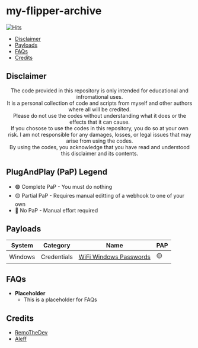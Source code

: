# my-flipper-archive


[![Hits](https://hits.seeyoufarm.com/api/count/incr/badge.svg?url=https%3A%2F%2Fgithub.com%2FRemoTheDev%2Fmy-flipper-archive&count_bg=%23C83D3D&title_bg=%23555555&icon=googlenearby.svg&icon_color=%23B6B4B4&title=hits&edge_flat=false)](https://hits.seeyoufarm.com)

* [Disclaimer](#disclaimer)
* [Payloads](#payloads)
* [FAQs](#faqs)
* [Credits](#credits)


## Disclaimer

<div align=center>

The code provided in this repository is only intended for educational and infromational uses. <br />
It is a personal collection of code and scripts from myself and other authors where all will be credited.<br />
Please do not use the codes without understanding what it does or the effects that it can cause.<br />
If you chosose to use the codes in this repository, you do so at your own risk. I am not responsible for any damages, losses, or legal issues that may arise from using the codes.<br />
By using the codes, you acknowledge that you have read and understood this disclaimer and its contents.<br />

</div>


## PlugAndPlay (PaP) Legend

- 🟢 Complete PaP - You must do nothing
- 🟡 Partial PaP - Requires manual editting of a webhook to one of your own
- 🔴 No PaP - Manual effort required


## Payloads

|System|Category|Name|PAP|
|--|--|--|--|
|Windows|Credentials|[WiFi Windows Passwords](https://github.com/RemoTheDev/my-flipper-archive/tree/main/WiFiPasswords_Windows)|🟡|


## FAQs

- **Placeholder** 
    - This is a placeholder for FAQs


## Credits

- [RemoTheDev](https://remothe.dev)
- [Aleff](https://aleff-github.github.io/)

